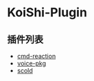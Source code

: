 # KoiShi-Plugin

## 插件列表

- [cmd-reaction](https://github.com/Bi8Biu/KoiShi-Plugin/tree/cmd-reaction/external/cmd-reaction)
- [voice-pkg](https://github.com/Bi8Biu/KoiShi-Plugin/tree/voice-pkg/external/voice-pkg)
- [scold](https://github.com/Bi8Biu/KoiShi-Plugin/tree/scold/external/scold)

